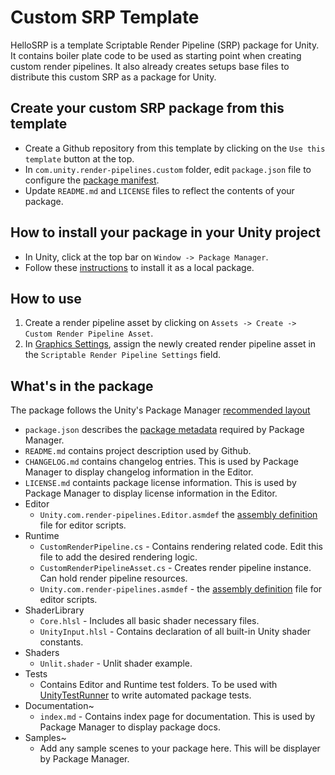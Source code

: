 # Custom SRP Template
HelloSRP is a template Scriptable Render Pipeline (SRP) package for Unity.
It contains boiler plate code to be used as starting point when creating custom render pipelines.
It also already creates setups base files to distribute this custom SRP as a package for Unity.

## Create your custom SRP package from this template
+ Create a Github repository from this template by clicking on the `Use this template` button at the top.
+ In `com.unity.render-pipelines.custom` folder, edit `package.json` file to configure the [package manifest](https://docs.unity3d.com/Manual/upm-manifestPkg.html).
+ Update `README.md` and `LICENSE` files to reflect the contents of your package.

## How to install your package in your Unity project
+ In Unity, click at the top bar on `Window -> Package Manager`. 
+ Follow these [instructions](https://docs.unity3d.com/Manual/upm-ui-local.html) to install it as a local package.

## How to use

1) Create a render pipeline asset by clicking on `Assets -> Create -> Custom Render Pipeline Asset`.
2) In [Graphics Settings](https://docs.unity3d.com/Manual/class-GraphicsSettings.html), assign the newly created render pipeline asset in the `Scriptable Render Pipeline Settings` field.

## What's in the package

The package follows the Unity's Package Manager [recommended layout](https://docs.unity3d.com/Manual/cus-layout.html)
+ `package.json` describes the [package metadata](https://docs.unity3d.com/Manual/upm-manifestPkg.html) required by Package Manager.
+ `README.md` contains project description used by Github.
+ `CHANGELOG.md` contains changelog entries. This is used by Package Manager to display changelog information in the Editor.
+ `LICENSE.md` containts package license information. This is used by Package Manager to display license information in the Editor.
+ Editor
    + `Unity.com.render-pipelines.Editor.asmdef` the [assembly definition](https://docs.unity3d.com/Manual/ScriptCompilationAssemblyDefinitionFiles.html) file for editor scripts.
+ Runtime
    + `CustomRenderPipeline.cs` -  Contains rendering related code. Edit this file to add the desired rendering logic.
    + `CustomRenderPipelineAsset.cs` - Creates render pipeline instance. Can hold render pipeline resources.
    + `Unity.com.render-pipelines.asmdef` - the [assembly definition](https://docs.unity3d.com/Manual/ScriptCompilationAssemblyDefinitionFiles.html) file for editor scripts.
+ ShaderLibrary
    + `Core.hlsl` - Includes all basic shader necessary files.
    + `UnityInput.hlsl` - Contains declaration of all built-in Unity shader constants.
+ Shaders
    + `Unlit.shader` - Unlit shader example.
+ Tests
    + Contains Editor and Runtime test folders. To be used with [UnityTestRunner](https://docs.unity3d.com/2020.1/Documentation/Manual/testing-editortestsrunner.html) to write automated package tests.
+ Documentation~
    + `index.md` - Contains index page for documentation. This is used by Package Manager to display package docs.
+ Samples~
    + Add any sample scenes to your package here. This will be displayer by Package Manager.

